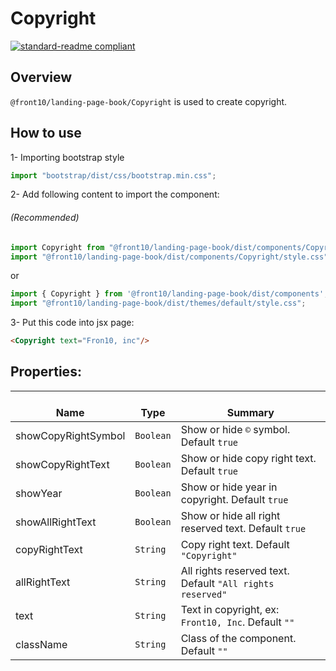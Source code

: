 # Copyright

[![standard-readme compliant](https://img.shields.io/badge/standard--readme-OK-green.svg?style=flat-square)](https://github.com/RichardLitt/standard-readme)

## Overview

`@front10/landing-page-book/Copyright` is used to create copyright.

## How to use
1- Importing bootstrap style

```js
import "bootstrap/dist/css/bootstrap.min.css";
```
2- Add following content to import the component:

###### (Recommended)
```js
import Copyright from "@front10/landing-page-book/dist/components/Copyright";
import "@front10/landing-page-book/dist/components/Copyright/style.css";
```
or

```js
import { Copyright } from '@front10/landing-page-book/dist/components';
import "@front10/landing-page-book/dist/themes/default/style.css";
```

3- Put this code into jsx page:

```html
<Copyright text="Fron10, inc"/>
```

## Properties:

| </br>Name           | </br>Type | </br>Summary                                              |
| ------------------- | --------- | --------------------------------------------------------- |
| showCopyRightSymbol | `Boolean` | Show or hide `©` symbol. Default `true`                   |
| showCopyRightText   | `Boolean` | Show or hide copy right text. Default `true`              |
| showYear            | `Boolean` | Show or hide year in copyright. Default `true`            |
| showAllRightText    | `Boolean` | Show or hide all right reserved text. Default `true`      |
| copyRightText       | `String`  | Copy right text. Default `"Copyright"`                    |
| allRightText        | `String`  | All rights reserved text. Default `"All rights reserved"` |
| text                | `String`  | Text in copyright, ex: `Front10, Inc`. Default `""`       |
| className           | `String`  | Class of the component. Default `""`                      |
